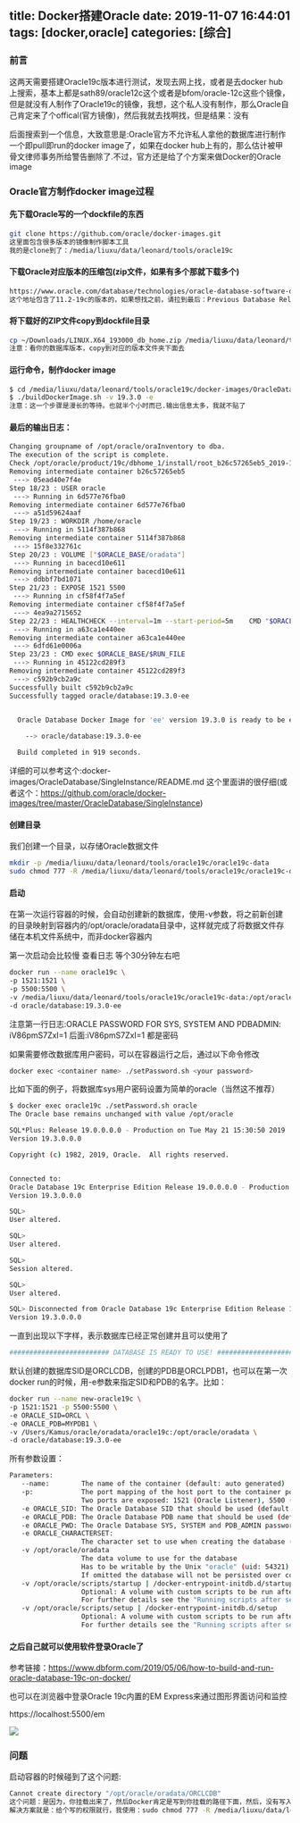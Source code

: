 title: Docker搭建Oracle
date: 2019-11-07 16:44:01
tags: [docker,oracle]
categories: [综合]
---
### 前言

这两天需要搭建Oracle19c版本进行测试，发现去网上找，或者是去docker hub上搜索，基本上都是sath89/oracle12c这个或者是bfom/oracle-12c这些个镜像，但是就没有人制作了Oracle19c的镜像，我想，这个私人没有制作，那么Oracle自己肯定来了个offical(官方镜像)，然后我就去找啊找，但是结果：没有

<!--more-->

后面搜索到一个信息，大致意思是:Oracle官方不允许私人拿他的数据库进行制作一个即pull即run的docker image了，如果在docker hub上有的，那么估计被甲骨文律师事务所给警告删除了.不过，官方还是给了个方案来做Docker的Oracle image

### Oracle官方制作docker image过程

#### 先下载Oracle写的一个dockfile的东西

```bash
git clone https://github.com/oracle/docker-images.git
这里面包含很多版本的镜像制作脚本工具
我的是clone到了：/media/liuxu/data/leonard/tools/oracle19c
```

#### 下载Oracle对应版本的压缩包(zip文件，如果有多个那就下载多个)

```bash
https://www.oracle.com/database/technologies/oracle-database-software-downloads.html
这个地址包含了11.2-19c的版本的，如果想找之前，请拉到最后：Previous Database Release Software，进行查找
```

#### 将下载好的ZIP文件copy到dockfile目录

```bash
cp ~/Downloads/LINUX.X64_193000_db_home.zip /media/liuxu/data/leonard/tools/oracle19c/docker-images/OracleDatabase/SingleInstance/dockerfiles/19.3.0/
注意：看你的数据库版本，copy到对应的版本文件夹下面去
```

#### 运行命令，制作docker image

```bash
$ cd /media/liuxu/data/leonard/tools/oracle19c/docker-images/OracleDatabase/SingleInstance/dockerfiles 
$ ./buildDockerImage.sh -v 19.3.0 -e
注意：这一个步骤是漫长的等待。也就半个小时而已.输出信息太多，我就不贴了
```

#### 最后的输出日志：

```bash
Changing groupname of /opt/oracle/oraInventory to dba.
The execution of the script is complete.
Check /opt/oracle/product/19c/dbhome_1/install/root_b26c57265eb5_2019-11-06_05-08-00-978749653.log for the output of root script
Removing intermediate container b26c57265eb5
 ---> 05ead40e7f4e
Step 18/23 : USER oracle
 ---> Running in 6d577e76fba0
Removing intermediate container 6d577e76fba0
 ---> a51d59624aaf
Step 19/23 : WORKDIR /home/oracle
 ---> Running in 5114f387b868
Removing intermediate container 5114f387b868
 ---> 15f8e332761c
Step 20/23 : VOLUME ["$ORACLE_BASE/oradata"]
 ---> Running in bacecd10e611
Removing intermediate container bacecd10e611
 ---> ddbbf7bd1071
Step 21/23 : EXPOSE 1521 5500
 ---> Running in cf58f4f7a5ef
Removing intermediate container cf58f4f7a5ef
 ---> 4ea9a2715652
Step 22/23 : HEALTHCHECK --interval=1m --start-period=5m    CMD "$ORACLE_BASE/$CHECK_DB_FILE" >/dev/null || exit 1
 ---> Running in a63ca1e440ee
Removing intermediate container a63ca1e440ee
 ---> 6dfd61e0006a
Step 23/23 : CMD exec $ORACLE_BASE/$RUN_FILE
 ---> Running in 45122cd289f3
Removing intermediate container 45122cd289f3
 ---> c592b9cb2a9c
Successfully built c592b9cb2a9c
Successfully tagged oracle/database:19.3.0-ee


  Oracle Database Docker Image for 'ee' version 19.3.0 is ready to be extended: 
    
    --> oracle/database:19.3.0-ee

  Build completed in 919 seconds.
```

详细的可以参考这个:docker-images/OracleDatabase/SingleInstance/README.md 这个里面讲的很仔细(或者这个：https://github.com/oracle/docker-images/tree/master/OracleDatabase/SingleInstance)

#### 创建目录

我们创建一个目录，以存储Oracle数据文件

```bash
mkdir -p /media/liuxu/data/leonard/tools/oracle19c/oracle19c-data
sudo chmod 777 -R /media/liuxu/data/leonard/tools/oracle19c/oracle19c-data
```

#### 启动

在第一次运行容器的时候，会自动创建新的数据库，使用-v参数，将之前新创建的目录映射到容器内的/opt/oracle/oradata目录中，这样就完成了将数据文件存储在本机文件系统中，而非docker容器内

第一次启动会比较慢 查看日志 等个30分钟左右吧

```bash
docker run --name oracle19c \
-p 1521:1521 \
-p 5500:5500 \
-v /media/liuxu/data/leonard/tools/oracle19c/oracle19c-data:/opt/oracle/oradata \
-d oracle/database:19.3.0-ee
```

注意第一行日志:ORACLE PASSWORD FOR SYS, SYSTEM AND PDBADMIN: iV86pmS7ZxI=1
后面:iV86pmS7ZxI=1 都是密码

如果需要修改数据库用户密码，可以在容器运行之后，通过以下命令修改

```bash
docker exec <container name> ./setPassword.sh <your password> 
```

比如下面的例子，将数据库sys用户密码设置为简单的oracle（当然这不推荐）

```bash
$ docker exec oracle19c ./setPassword.sh oracle
The Oracle base remains unchanged with value /opt/oracle

SQL*Plus: Release 19.0.0.0.0 - Production on Tue May 21 15:30:50 2019
Version 19.3.0.0.0

Copyright (c) 1982, 2019, Oracle.  All rights reserved.


Connected to:
Oracle Database 19c Enterprise Edition Release 19.0.0.0.0 - Production
Version 19.3.0.0.0

SQL>
User altered.

SQL>
User altered.

SQL>
Session altered.

SQL>
User altered.

SQL> Disconnected from Oracle Database 19c Enterprise Edition Release 19.0.0.0.0 - Production
Version 19.3.0.0.0
```

一直到出现以下字样，表示数据库已经正常创建并且可以使用了

```bash
######################### DATABASE IS READY TO USE! #########################
```

默认创建的数据库SID是ORCLCDB，创建的PDB是ORCLPDB1，也可以在第一次docker run的时候，用-e参数来指定SID和PDB的名字。比如：

```bash
docker run --name new-oracle19c \ 
-p 1521:1521 -p 5500:5500 \ 
-e ORACLE_SID=ORCL \ 
-e ORACLE_PDB=MYPDB1 \ 
-v /Users/Kamus/oracle/oradata/oracle19c:/opt/oracle/oradata \
-d oracle/database:19.3.0-ee
```

所有参数设置：

```bash
Parameters:
   --name:        The name of the container (default: auto generated)
   -p:            The port mapping of the host port to the container port. 
                  Two ports are exposed: 1521 (Oracle Listener), 5500 (OEM Express)
   -e ORACLE_SID: The Oracle Database SID that should be used (default: ORCLCDB)
   -e ORACLE_PDB: The Oracle Database PDB name that should be used (default: ORCLPDB1)
   -e ORACLE_PWD: The Oracle Database SYS, SYSTEM and PDB_ADMIN password (default: auto generated)
   -e ORACLE_CHARACTERSET:
                  The character set to use when creating the database (default: AL32UTF8)
   -v /opt/oracle/oradata
                  The data volume to use for the database
                  Has to be writable by the Unix "oracle" (uid: 54321) user inside the container!
                  If omitted the database will not be persisted over container recreation.
   -v /opt/oracle/scripts/startup | /docker-entrypoint-initdb.d/startup
                  Optional: A volume with custom scripts to be run after database startup.
                  For further details see the "Running scripts after setup and on startup" section below
   -v /opt/oracle/scripts/setup | /docker-entrypoint-initdb.d/setup
                  Optional: A volume with custom scripts to be run after database setup.
                  For further details see the "Running scripts after setup and on startup" section below
```

#### 之后自己就可以使用软件登录Oracle了

参考链接：https://www.dbform.com/2019/05/06/how-to-build-and-run-oracle-database-19c-on-docker/

也可以在浏览器中登录Oracle 19c内置的EM Express来通过图形界面访问和监控

https://localhost:5500/em

![](/images/20191107170742.png)

### 问题

启动容器的时候碰到了这个问题:

```bash
Cannot create directory "/opt/oracle/oradata/ORCLCDB"
这个问题：是因为，你挂载出来了，然后Docker肯定是写到你挂载的路径下面，然后，没有写入权限。
解决方案就是：给个写的权限就行，我使用：sudo chmod 777 -R /media/liuxu/data/leonard/tools/oracle19c/oracle19c-data (有点暴力)
```